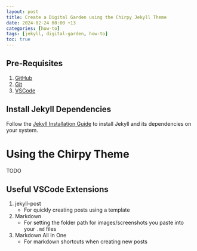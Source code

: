 ```yaml
---
layout: post
title: Create a Digital Garden using the Chirpy Jekyll Theme
date: 2024-02-24 00:00 +13
categories: [how-to]
tags: [jekyll, digital-garden, how-to]
toc: true
---
```


## Pre-Requisites
1. [GitHub](https://github.com/) 
2. [Git](https://github.com/git-guides/install-git)
3. [VSCode](https://code.visualstudio.com/download)

## Install Jekyll Dependencies

Follow the [Jekyll Installation Guide](https://jekyllrb.com/docs/installation/) to install Jekyll and its dependencies on your system.  


# Using the Chirpy Theme

TODO

## Useful VSCode Extensions 

1. jekyll-post 
    - For quickly creating posts using a template
2. Markdown
    - For setting the folder path for images/screenshots you paste into your `.md` files
3. Markdown All In One
    - For markdown shortcuts when creating new posts